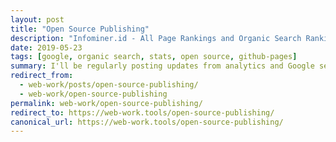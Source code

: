 ```yaml
---
layout: post
title: "Open Source Publishing"
description: "Infominer.id - All Page Rankings and Organic Search Rankings"
date: 2019-05-23
tags: [google, organic search, stats, open source, github-pages]
summary: I'll be regularly posting updates from analytics and Google search console, to share how it isn't so impossible to rise through the rankings if you create useful content.
redirect_from:
  - web-work/posts/open-source-publishing/
  - web-work/open-source-publishing
permalink: web-work/open-source-publishing/
redirect_to: https://web-work.tools/open-source-publishing/
canonical_url: https://web-work.tools/open-source-publishing/
---
```

